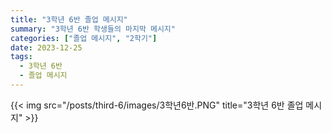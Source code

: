```yaml
---
title: "3학년 6반 졸업 메시지"
summary: "3학년 6반 학생들의 마지막 메시지"
categories: ["졸업 메시지", "2학기"]
date: 2023-12-25
tags:
  - 3학년 6반
  - 졸업 메시지
---
```


{{< img src="/posts/third-6/images/3학년6반.PNG" title="3학년 6반 졸업 메시지" >}}